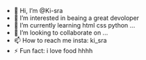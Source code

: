 - 👋 Hi, I’m @Ki-sra
- 👀 I’m interested in beaing a great devoloper
- 🌱 I’m currently learning html css python ...
- 💞️ I’m looking to collaborate on ...
- 📫 How to reach me insta: ki_sra
- ⚡ Fun fact: i love food hhhh

<!---
Ki-sra/Ki-sra is a ✨ special ✨ repository because its `README.md` (this file) appears on your GitHub profile.
You can click the Preview link to take a look at your changes.
--->
